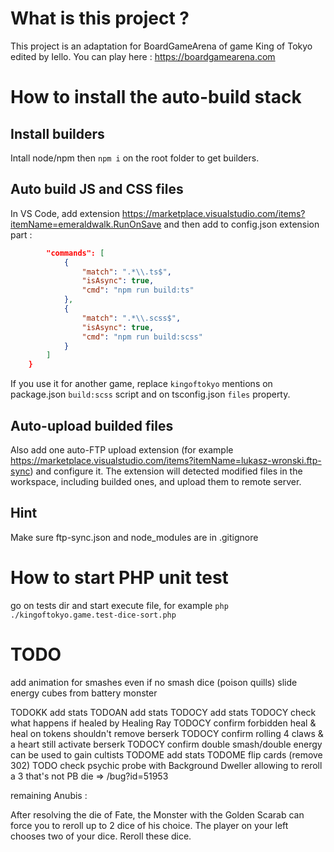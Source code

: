 # What is this project ? 
This project is an adaptation for BoardGameArena of game King of Tokyo edited by Iello.
You can play here : https://boardgamearena.com

# How to install the auto-build stack

## Install builders
Intall node/npm then `npm i` on the root folder to get builders.

## Auto build JS and CSS files
In VS Code, add extension https://marketplace.visualstudio.com/items?itemName=emeraldwalk.RunOnSave and then add to config.json extension part :
```json
        "commands": [
            {
                "match": ".*\\.ts$",
                "isAsync": true,
                "cmd": "npm run build:ts"
            },
            {
                "match": ".*\\.scss$",
                "isAsync": true,
                "cmd": "npm run build:scss"
            }
        ]
    }
```
If you use it for another game, replace `kingoftokyo` mentions on package.json `build:scss` script and on tsconfig.json `files` property.

## Auto-upload builded files
Also add one auto-FTP upload extension (for example https://marketplace.visualstudio.com/items?itemName=lukasz-wronski.ftp-sync) and configure it. The extension will detected modified files in the workspace, including builded ones, and upload them to remote server.

## Hint
Make sure ftp-sync.json and node_modules are in .gitignore

# How to start PHP unit test
go on tests dir and start execute file, for example `php ./kingoftokyo.game.test-dice-sort.php`

# TODO
add animation for smashes even if no smash dice (poison quills)
slide energy cubes from battery monster

TODOKK add stats
TODOAN add stats
TODOCY add stats
TODOCY check what happens if healed by Healing Ray
TODOCY confirm forbidden heal & heal on tokens shouldn't remove berserk
TODOCY confirm rolling 4 claws & a heart still activate berserk
TODOCY confirm double smash/double energy can be used to gain cultists
TODOME add stats
TODOME flip cards (remove 302)
TODO check psychic probe with Background Dweller allowing to reroll a 3 that's not PB die => /bug?id=51953

remaining Anubis :

After resolving the die of Fate, the Monster with the Golden Scarab can force you to reroll up to 2 dice of his choice.
The player on your left chooses two of your dice. Reroll these dice.